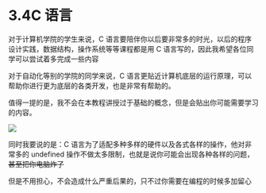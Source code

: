 # 3.4C 语言

对于计算机学院的学生来说，C 语言要陪伴你以后要非常多的时光，以后的程序设计实践，数据结构，操作系统等等课程都是用 C 语言写的，因此我希望各位同学可以尝试着多完成一些内容

对于自动化等别的学院的同学来说，C 语言更贴近计算机底层的运行原理，可以帮助你进行更为底层的各类开发，也是非常有帮助的。

值得一提的是，我不会在本教程讲授过于基础的概念，但是会贴出你可能需要学习的内容。

![](https://hdu-cs-wiki.oss-cn-hangzhou.aliyuncs.com/boxcnAnXUHDqsMYVrDlBfFunoVf.png)

同时我要说的是：C 语言为了适配多种多样的硬件以及各式各样的操作，他对非常多的 undefined 操作不做太多限制，也就是说你可能会出现各种各样的问题，<del>甚至把你电脑炸了</del>

但是不用担心，不会造成什么严重后果的，只不过你需要在编程的时候多加留心

